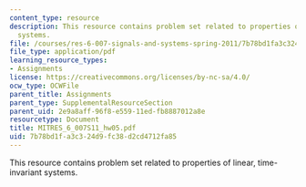 ```yaml
---
content_type: resource
description: This resource contains problem set related to properties of linear, time-invariant
  systems.
file: /courses/res-6-007-signals-and-systems-spring-2011/7b78bd1fa3c324d9fc38d2cd4712fa85_MITRES_6_007S11_hw05.pdf
file_type: application/pdf
learning_resource_types:
- Assignments
license: https://creativecommons.org/licenses/by-nc-sa/4.0/
ocw_type: OCWFile
parent_title: Assignments
parent_type: SupplementalResourceSection
parent_uid: 2e9a8aff-96f8-e559-11ed-fb8887012a8e
resourcetype: Document
title: MITRES_6_007S11_hw05.pdf
uid: 7b78bd1f-a3c3-24d9-fc38-d2cd4712fa85
---
```

This resource contains problem set related to properties of linear, time-invariant systems.
